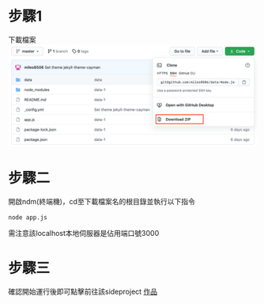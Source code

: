 # 步驟1
下載檔案
![image](https://github.com/miles8506/data-Node.js-for-1ovefee/blob/master/img/step1.png)

# 步驟二
開啟ndm(終端機)，cd至下載檔案名的根目錄並執行以下指令
```
node app.js
```

需注意該localhost本地伺服器是佔用端口號3000

# 步驟三
確認開始運行後即可點擊前往該sideproject [作品](https://miles8506.github.io/1ovfee/home)